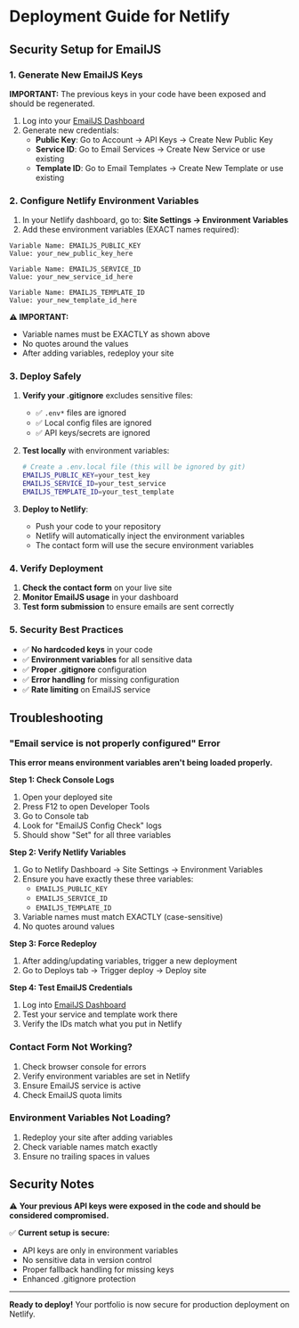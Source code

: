 # Deployment Guide for Netlify

## Security Setup for EmailJS

### 1. Generate New EmailJS Keys
**IMPORTANT:** The previous keys in your code have been exposed and should be regenerated.

1. Log into your [EmailJS Dashboard](https://dashboard.emailjs.com/)
2. Generate new credentials:
   - **Public Key**: Go to Account → API Keys → Create New Public Key
   - **Service ID**: Go to Email Services → Create New Service or use existing
   - **Template ID**: Go to Email Templates → Create New Template or use existing

### 2. Configure Netlify Environment Variables

1. In your Netlify dashboard, go to: **Site Settings → Environment Variables**
2. Add these environment variables (EXACT names required):

```
Variable Name: EMAILJS_PUBLIC_KEY
Value: your_new_public_key_here

Variable Name: EMAILJS_SERVICE_ID
Value: your_new_service_id_here

Variable Name: EMAILJS_TEMPLATE_ID
Value: your_new_template_id_here
```

**⚠️ IMPORTANT:** 
- Variable names must be EXACTLY as shown above
- No quotes around the values
- After adding variables, redeploy your site

### 3. Deploy Safely

1. **Verify your .gitignore** excludes sensitive files:
   - ✅ `.env*` files are ignored
   - ✅ Local config files are ignored
   - ✅ API keys/secrets are ignored

2. **Test locally** with environment variables:
   ```bash
   # Create a .env.local file (this will be ignored by git)
   EMAILJS_PUBLIC_KEY=your_test_key
   EMAILJS_SERVICE_ID=your_test_service
   EMAILJS_TEMPLATE_ID=your_test_template
   ```

3. **Deploy to Netlify**:
   - Push your code to your repository
   - Netlify will automatically inject the environment variables
   - The contact form will use the secure environment variables

### 4. Verify Deployment

1. **Check the contact form** on your live site
2. **Monitor EmailJS usage** in your dashboard
3. **Test form submission** to ensure emails are sent correctly

### 5. Security Best Practices

- ✅ **No hardcoded keys** in your code
- ✅ **Environment variables** for all sensitive data
- ✅ **Proper .gitignore** configuration
- ✅ **Error handling** for missing configuration
- ✅ **Rate limiting** on EmailJS service

## Troubleshooting

### "Email service is not properly configured" Error

**This error means environment variables aren't being loaded properly.**

**Step 1: Check Console Logs**
1. Open your deployed site
2. Press F12 to open Developer Tools
3. Go to Console tab
4. Look for "EmailJS Config Check" logs
5. Should show "Set" for all three variables

**Step 2: Verify Netlify Variables**
1. Go to Netlify Dashboard → Site Settings → Environment Variables
2. Ensure you have exactly these three variables:
   - `EMAILJS_PUBLIC_KEY`
   - `EMAILJS_SERVICE_ID` 
   - `EMAILJS_TEMPLATE_ID`
3. Variable names must match EXACTLY (case-sensitive)
4. No quotes around values

**Step 3: Force Redeploy**
1. After adding/updating variables, trigger a new deployment
2. Go to Deploys tab → Trigger deploy → Deploy site

**Step 4: Test EmailJS Credentials**
1. Log into [EmailJS Dashboard](https://dashboard.emailjs.com/)
2. Test your service and template work there
3. Verify the IDs match what you put in Netlify

### Contact Form Not Working?
1. Check browser console for errors
2. Verify environment variables are set in Netlify
3. Ensure EmailJS service is active
4. Check EmailJS quota limits

### Environment Variables Not Loading?
1. Redeploy your site after adding variables
2. Check variable names match exactly
3. Ensure no trailing spaces in values

## Security Notes

⚠️ **Your previous API keys were exposed in the code and should be considered compromised.**

✅ **Current setup is secure:**
- API keys are only in environment variables
- No sensitive data in version control
- Proper fallback handling for missing keys
- Enhanced .gitignore protection

---

**Ready to deploy!** Your portfolio is now secure for production deployment on Netlify.